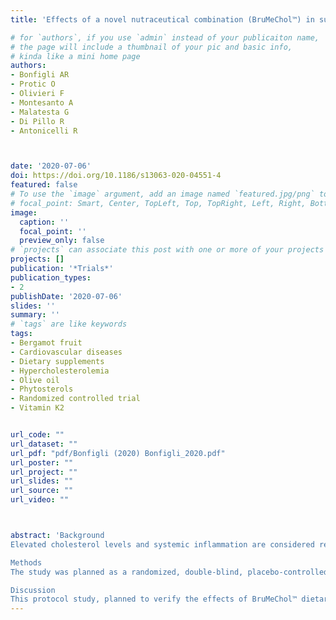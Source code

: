 ```yaml
---
title: 'Effects of a novel nutraceutical combination (BruMeChol™) in subjects with mild hypercholesterolemia: study protocol of a randomized, double-blind, controlled trial'

# for `authors`, if you use `admin` instead of your publicaiton name,
# the page will include a thumbnail of your pic and basic info,
# kinda like a mini home page
authors:
- Bonfigli AR
- Protic O 
- Olivieri F
- Montesanto A
- Malatesta G
- Di Pillo R
- Antonicelli R



date: '2020-07-06'
doi: https://doi.org/10.1186/s13063-020-04551-4
featured: false
# To use the `image` argument, add an image named `featured.jpg/png` to your page's folder.
# focal_point: Smart, Center, TopLeft, Top, TopRight, Left, Right, BottomLeft, Bottom, BottomRight.
image:
  caption: ''
  focal_point: ''
  preview_only: false
# `projects` can associate this post with one or more of your projects
projects: []
publication: '*Trials*'
publication_types:
- 2
publishDate: '2020-07-06'
slides: ''
summary: ''
# `tags` are like keywords
tags:
- Bergamot fruit
- Cardiovascular diseases
- Dietary supplements
- Hypercholesterolemia
- Olive oil
- Phytosterols
- Randomized controlled trial
- Vitamin K2


url_code: ""
url_dataset: ""
url_pdf: "pdf/Bonfigli (2020) Bonfigli_2020.pdf"
url_poster: ""
url_project: ""
url_slides: ""
url_source: ""
url_video: ""



abstract: 'Background
Elevated cholesterol levels and systemic inflammation are considered relevant risk factors for cardiovascular disease (CVD) development and progression. Increasing evidence suggests that cholesterol-lowering and inflammation-lowering nutraceuticals are useful in the management of moderate hypercholesterolemia. Here, we describe the study protocol of a clinical trial aimed to evaluate the cholesterol and inflammatory lowering effect of an innovative dietary supplement (BruMeChol™, Mivell S.r.l., Italy), composed of a mixture of extracts of bergamot and olive fruits in association with vitamin K2 in subjects with mild hypercholesterolemia.

Methods
The study was planned as a randomized, double-blind, placebo-controlled, parallel group clinical trial for 12 weeks at the Cardiology Unit of the IRCCS INRCA of Ancona, Italy. A total of 125 subjects (age ≥ 40 years) with mild hypercholesterolemia (total serum cholesterol levels ≥ 200 and ≤ 250 mg/dl) will be recruited. Intervention arm participants will take one capsule of dietary supplement two times a day, 15 min before the main meal. Control arm participants will receive one capsule of placebo in the same way. The dietary supplement capsule contains the following ingredients: phytosterols, flavonoid-rich extract of bergamot fruit (Citrus bergamia), flavonoid-rich extract of olive fruit (Olea europaea), and vitamin K2. Participants will undergo a medical evaluation and chemical-clinical examinations, which include lipid profile, glycemia, biomarkers of renal, liver and cardiac/muscular functions, interleukins (IL 6, IL-32, IL-37, and IL-38), and innovative mediators of inflammation such as inflamma-miRs (miR-21 and miR-146a), at baseline, and after 6 and 12 weeks of treatment. The decrease in total cholesterol levels and inflammatory biomarkers will be the primary and secondary endpoints of the study.

Discussion
This protocol study, planned to verify the effects of BruMeChol™ dietary supplementation in subjects with mild hypercholesterolemia, could also contribute to new study designs for next large-scale multicenter clinical trials.'
---
```



